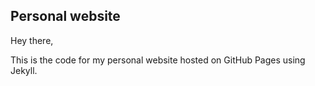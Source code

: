 ## Personal website
Hey there,

This is the code for my personal website hosted on GitHub Pages using Jekyll. 
